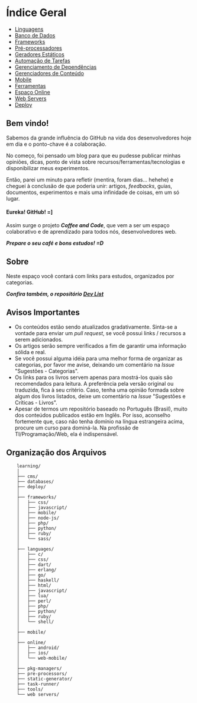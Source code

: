 # Índice Geral

* [Linguagens](languages/)
* [Banco de Dados](databases/)
* [Frameworks](frameworks/)
* [Pré-processadores](pre-processors)
* [Geradores Estáticos](static-generators/)
* [Automação de Tarefas](task-runner/)
* [Gerenciamento de Dependências](pkg-managers/)
* [Gerenciadores de Conteúdo](cms/)
* [Mobile](mobile/)
* [Ferramentas](tools/)
* [Espaço Online](online/)
* [Web Servers](web-servers/)
* [Deploy](deploy/)

## Bem vindo!

Sabemos da grande influência do GitHub na vida dos desenvolvedores hoje em dia e o ponto-chave é a colaboração.

No começo, foi pensado um blog para que eu pudesse publicar minhas opiniões, dicas, ponto de vista sobre recursos/ferramentas/tecnologias e disponibilizar meus experimentos.

Então, parei um minuto para refletir (mentira, foram dias… hehehe) e cheguei à conclusão de que poderia unir: artigos, *feedbacks*, guias, documentos, experimentos e mais uma infinidade de coisas, em um só lugar.

#### Eureka! GitHub! =]

Assim surge o projeto ***Coffee and Code***, que vem a ser um espaço colaborativo e de aprendizado para todos nós, desenvolvedores web.

***Prepare o seu café e bons estudos! =D***


## Sobre

Neste espaço você contará com links para estudos, organizados por categorias.

***Confira também, o repositório [Dev List](https://github.com/vitorbritto/dev-list)***


## Avisos Importantes

* Os conteúdos estão sendo atualizados gradativamente. Sinta-se a vontade para enviar um *pull request*, se você possui links / recursos a serem adicionados.
* Os artigos serão sempre verificados a fim de garantir uma informação sólida e real.
* Se você possui alguma idéia para uma melhor forma de organizar as categorias, por favor me avise, deixando um comentário na *Issue* "Sugestões - Categorias".
* Os links para os livros servem apenas para mostrá-los quais são recomendados para leitura. A preferência pela versão original ou traduzida, fica à seu critério. Caso, tenha uma opinião formada sobre algum dos livros listados, deixe um comentário na *Issue* "Sugestões e Críticas - Livros".
* Apesar de termos um repositório baseado no Português (Brasil), muito dos conteúdos publicados estão em Inglês. Por isso, aconselho fortemente que, caso não tenha domínio na língua estrangeira acima, procure um curso para dominá-la. Na profissão de TI/Programação/Web, ela é indispensável.


## Organização dos Arquivos ##

```
	learning/
    │
	├── cms/
	├── databases/
    ├── deploy/
    │
	├── frameworks/
	│   ├── css/
	│   ├── javascript/
    │   ├── mobile/
	│   ├── node-js/
	│   ├── php/
	│   ├── python/
	│   ├── ruby/
	│   └── sass/
    │
	├── languages/
	│   ├── c/
    │   ├── css/
    │   ├── dart/
    │   ├── erlang/
    │   ├── go/
    │   ├── haskell/
	│   ├── html/
	│   ├── javascript/
    │   ├── lua/
    │   ├── perl/
	│   ├── php/
	│   ├── python/
	│   ├── ruby/
	│   └── shell/
    │
	├── mobile/
    │
    ├── online/
	│   ├── android/
	│   ├── ios/
	│   └── web-mobile/
    │
    ├── pkg-managers/
	├── pre-processors/
    ├── static-generator/
    ├── task-runner/
	├── tools/
	└── web servers/
```

